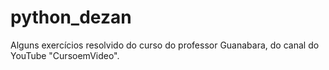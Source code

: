 # python_dezan
Alguns exercícios resolvido do curso do professor Guanabara, do canal do YouTube "CursoemVideo".
